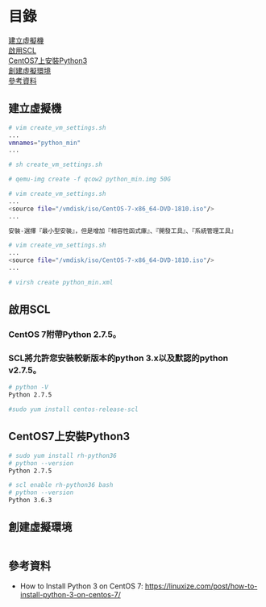 # 目錄
[建立虛擬機](#建立虛擬機)  
[啟用SCL](#啟用SCL)  
[CentOS7上安裝Python3](#CentOS7上安裝Python3)  
[創建虛擬環境](創建虛擬環境)  
[參考資料](#參考資料)  

<a name="建立虛擬機"/>

## 建立虛擬機
```bash
# vim create_vm_settings.sh
...
vmnames="python_min"
...

# sh create_vm_settings.sh

# qemu-img create -f qcow2 python_min.img 50G

# vim create_vm_settings.sh
...
<source file="/vmdisk/iso/CentOS-7-x86_64-DVD-1810.iso"/>
...

安裝-選擇『最小型安裝』，但是增加『相容性函式庫』、『開發工具』、『系統管理工具』

# vim create_vm_settings.sh
...
<source file="/vmdisk/iso/CentOS-7-x86_64-DVD-1810.iso"/>
...

# virsh create python_min.xml
```

<a name="啟用SCL"/>

## 啟用SCL
### CentOS 7附帶Python 2.7.5。
### SCL將允許您安裝較新版本的python 3.x以及默認的python v2.7.5。
```bash
# python -V
Python 2.7.5

#sudo yum install centos-release-scl
```

<a name="CentOS7上安裝Python3"/>

## CentOS7上安裝Python3
```bash
# sudo yum install rh-python36
# python --version
Python 2.7.5

# scl enable rh-python36 bash
# python --version
Python 3.6.3
```

<a name="創建虛擬環境"/>

## 創建虛擬環境
```bash

```







<a name="參考資料"/>

## 參考資料
- How to Install Python 3 on CentOS 7: https://linuxize.com/post/how-to-install-python-3-on-centos-7/
